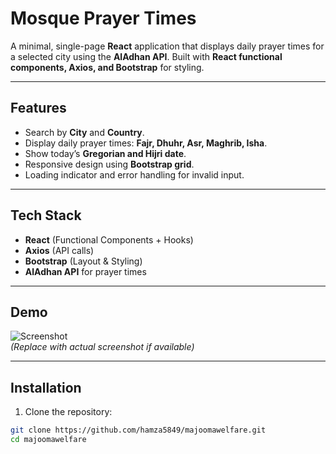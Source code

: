 # Mosque Prayer Times

A minimal, single-page **React** application that displays daily prayer times for a selected city using the **AlAdhan API**. Built with **React functional components, Axios, and Bootstrap** for styling.

---

## **Features**

- Search by **City** and **Country**.
- Display daily prayer times: **Fajr, Dhuhr, Asr, Maghrib, Isha**.
- Show today’s **Gregorian and Hijri date**.
- Responsive design using **Bootstrap grid**.
- Loading indicator and error handling for invalid input.

---

## **Tech Stack**

- **React** (Functional Components + Hooks)
- **Axios** (API calls)
- **Bootstrap** (Layout & Styling)
- **AlAdhan API** for prayer times

---

## **Demo**

![Screenshot](./screenshot.png)  
*(Replace with actual screenshot if available)*

---

## **Installation**

1. Clone the repository:

```bash
git clone https://github.com/hamza5849/majoomawelfare.git
cd majoomawelfare

